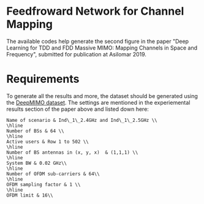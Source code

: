 # Feedfroward Network for Channel Mapping
The available codes help generate the second figure in the paper "Deep Learning for TDD and FDD Massive MIMO:
Mapping Channels in Space and Frequency", submitted for publication at Asilomar 2019.

# Requirements
To generate all the results and more, the dataset should be generated using the [DeepMIMO dataset](http://www.deepmimo.net). The settings are mentioned in the experiemental results section of the paper above and listed down here:

    Name of scenario & Ind\_1\_2.4GHz and Ind\_1\_2.5GHz \\
    \hline
    Number of BSs & 64 \\
    \hline
    Active users & Row 1 to 502 \\
    \hline
    Number of BS antennas in (x, y, x)  & (1,1,1) \\
    \hline
    System BW & 0.02 GHz\\
    \hline
    Number of OFDM sub-carriers & 64\\
    \hline
    OFDM sampling factor & 1 \\
    \hline
    OFDM limit & 16\\
